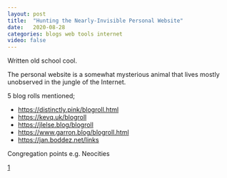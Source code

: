 ```yaml
---
layout: post
title:  "Hunting the Nearly-Invisible Personal Website"
date:   2020-08-28
categories: blogs web tools internet
video: false
---
```


Written old school cool.  

The personal website is a somewhat mysterious animal that lives mostly unobserved in the jungle of the Internet.

5 blog rolls mentioned;

- https://distinctly.pink/blogroll.html
- https://kevq.uk/blogroll
- https://jlelse.blog/blogroll
- https://www.garron.blog/blogroll.html
- https://jan.boddez.net/links

Congregation points e.g. Neocities

[1]

[1]: //cheapskatesguide.org/articles/personal-website-hunting.html
